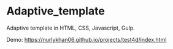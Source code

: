 # Adaptive_template
Adaptive template in HTML, CSS, Javascript, Gulp.

Demo: https://nurlykhan06.github.io/projects/test4d/index.html
